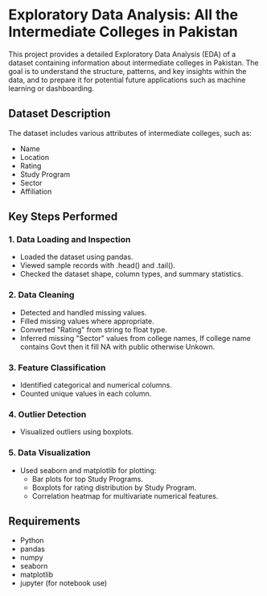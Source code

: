 # Exploratory Data Analysis: All the Intermediate Colleges in Pakistan
This project provides a detailed Exploratory Data Analysis (EDA) of a dataset containing information about intermediate colleges in Pakistan. The goal is to understand the structure, patterns, and key insights within the data, and to prepare it for potential future applications such as machine learning or dashboarding.
## Dataset Description
The dataset includes various attributes of intermediate colleges, such as:
* Name
* Location
* Rating
* Study Program
* Sector
* Affiliation
## Key Steps Performed
### 1. Data Loading and Inspection
  * Loaded the dataset using pandas.
  * Viewed sample records with .head() and .tail().
  * Checked the dataset shape, column types, and summary statistics.
### 2. Data Cleaning
  * Detected and handled missing values.
  * Filled missing values where appropriate.
  * Converted "Rating" from string to float type.
  * Inferred missing "Sector" values from college names, If college name contains Govt then it fill NA with public otherwise Unkown.
### 3. Feature Classification
  * Identified categorical and numerical columns.
  * Counted unique values in each column.
### 4. Outlier Detection
  * Visualized outliers using boxplots.
### 5. Data Visualization
* Used seaborn and matplotlib for plotting:
  * Bar plots for top Study Programs.
  * Boxplots for rating distribution by Study Program.
  * Correlation heatmap for multivariate numerical features.
## Requirements
* Python
* pandas
* numpy
* seaborn
* matplotlib
* jupyter (for notebook use)
